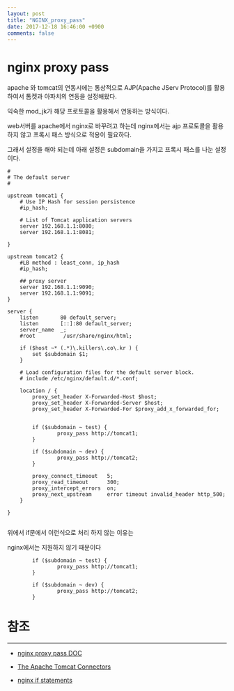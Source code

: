 ```yaml
---
layout: post
title: "NGINX_proxy_pass"
date: 2017-12-18 16:46:00 +0900
comments: false
---
```


# nginx proxy pass

apache 와 tomcat의 연동시에는 통상적으로 AJP(Apache JServ Protocol)를 활용 하여서 톰켓과 아파치의 연동을 설정해왔다.

익숙한 mod_jk가 해당 프로토콜을 활용해서 연동하는 방식이다.

web서버를 apache에서 nginx로 바꾸려고 하는데 nginx에서는 ajp 프로토콜을 활용하지 않고 프록시 패스 방식으로 적용이 필요하다.

그래서 설정을 해야 되는데 아래 설정은 subdomain을 가지고 프록시 패스를 나눈 설정이다.


```
#
# The default server
#

upstream tomcat1 {
    # Use IP Hash for session persistence
    #ip_hash;

    # List of Tomcat application servers
    server 192.168.1.1:8080;
    server 192.168.1.1:8081;

}

upstream tomcat2 {
    #LB method : least_conn, ip_hash
    #ip_hash;

    ## proxy server
    server 192.168.1.1:9090;
    server 192.168.1.1:9091;
}

server {
    listen       80 default_server;
    listen       [::]:80 default_server;
    server_name  _;
    #root         /usr/share/nginx/html;

    if ($host ~* (.*)\.killers\.co\.kr ) {
        set $subdomain $1;
    }

    # Load configuration files for the default server block.
    # include /etc/nginx/default.d/*.conf;

    location / {
        proxy_set_header X-Forwarded-Host $host;
        proxy_set_header X-Forwarded-Server $host;
        proxy_set_header X-Forwarded-For $proxy_add_x_forwarded_for;


        if ($subdomain ~ test) {
                proxy_pass http://tomcat1;
        }

        if ($subdomain ~ dev) {
                proxy_pass http://tomcat2;
        }

        proxy_connect_timeout   5;
        proxy_read_timeout      300;
        proxy_intercept_errors  on;
        proxy_next_upstream     error timeout invalid_header http_500;
    }
	
}


```

위에서 if문에서  이런식으로 처리 하지 않는 이유는 

nginx에서는 지원하지 않기 때문이다


```
        if ($subdomain ~ test) {
                proxy_pass http://tomcat1;
        }

        if ($subdomain ~ dev) {
                proxy_pass http://tomcat2;
        }

```


# 참조 
-----
* [nginx proxy pass DOC](http://nginx.org/en/docs/http/ngx_http_proxy_module.html#proxy_pass)

* [The Apache Tomcat Connectors](http://tomcat.apache.org/connectors-doc/)

* [nginx if statements](http://nginx.org/en/docs/http/ngx_http_rewrite_module.html#if)

